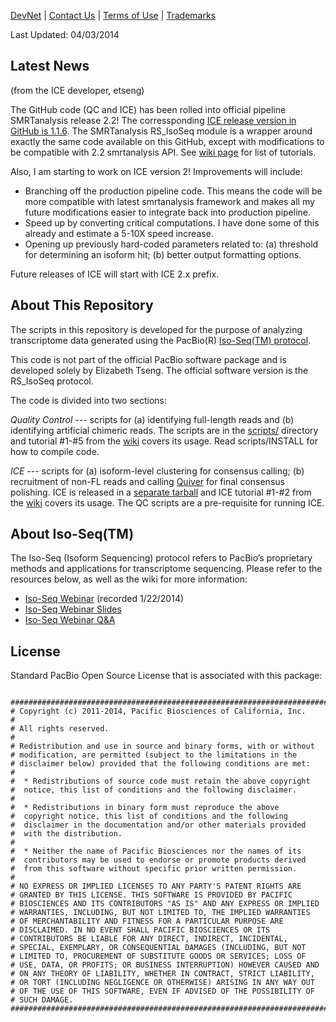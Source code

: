 [DevNet](https://github.com/PacificBiosciences/cDNA_primer/wiki) | <a href="mailto:devnet@pacificbiosciences.com">Contact Us</a> | [Terms of Use](http://pacbiodevnet.com/Terms_of_Use.html) | [Trademarks](http://pacb.com/terms-of-use/index.html#trademarks)

Last Updated: 04/03/2014

## Latest News

(from the ICE developer, etseng)

The GitHub code (QC and ICE) has been rolled into official pipeline SMRTanalysis release 2.2! The corressponding [ICE release version in GitHub is 1.1.6](https://github.com/PacificBiosciences/cDNA_primer/releases). The SMRTanalysis RS_IsoSeq module is a wrapper around exactly the same code available on this GitHub, except with modifications to be compatible with 2.2 smrtanalysis API. See [wiki page](https://github.com/PacificBiosciences/cDNA_primer/wiki) for list of tutorials.

Also, I am starting to work on ICE version 2! Improvements will include:

- Branching off the production pipeline code. This means the code will be more compatible with latest smrtanalysis framework and makes all my future modifications easier to integrate back into production pipeline.
- Speed up by converting critical computations. I have done some of this already and estimate a 5-10X speed increase.
- Opening up previously hard-coded parameters related to: (a) threshold for determining an isoform hit; (b) better output formatting options.


Future releases of ICE will start with ICE 2.x prefix.



## About This Repository

The scripts in this repository is developed for the purpose of analyzing transcriptome data generated using the PacBio(R) [Iso-Seq(TM) protocol](http://www.smrtcommunity.com/Share/Protocol?id=a1q70000000HqSvAAK&strRecordTypeName=Protocol). 


This code is not part of the official PacBio software package and is developed solely by Elizabeth Tseng. The official software version is the RS_IsoSeq protocol.


The code is divided into two sections:

*Quality Control* --- scripts for (a) identifying full-length reads and (b) identifying artificial chimeric reads. The scripts are in the [scripts/](https://github.com/PacificBiosciences/cDNA_primer/tree/master/scripts) directory and tutorial #1-#5 from the [wiki](https://github.com/PacificBiosciences/cDNA_primer/wiki) covers its usage. Read scripts/INSTALL for how to compile code.

*ICE* --- scripts for (a) isoform-level clustering for consensus calling; (b) recruitment of non-FL reads and calling [Quiver](https://github.com/PacificBiosciences/GenomicConsensus/blob/master/doc/HowToQuiver.rst) for final consensus polishing. ICE is released in a [separate tarball](https://github.com/PacificBiosciences/cDNA_primer/releases) and ICE tutorial #1-#2 from the [wiki](https://github.com/PacificBiosciences/cDNA_primer/wiki) covers its usage. The QC scripts are a pre-requisite for running ICE.


## About Iso-Seq(TM)

The Iso-Seq (Isoform Sequencing) protocol refers to PacBio’s proprietary methods and applications for transcriptome sequencing. Please refer to the resources below, as well as the wiki for more information:

* [Iso-Seq Webinar](https://s3.amazonaws.com/files.pacb.com/Customer+Webinars/MCF-7+Transcriptome+Iso-Seq+Webinar+01+22+14.wmv) (recorded 1/22/2014)
* [Iso-Seq Webinar Slides](https://s3.amazonaws.com/files.pacb.com/pdf/Iso-Seq+Bioinformatics+Analysis+of+the+Human+MCF-7+Transcriptome.pdf)
* [Iso-Seq Webinar Q&A](https://s3.amazonaws.com/files.pacb.com/Customer+Webinars/Iso-Seq+Webinar+Q%26A.pdf)


## License

Standard PacBio Open Source License that is associated with this package:

```

#################################################################################$$
# Copyright (c) 2011-2014, Pacific Biosciences of California, Inc.
#
# All rights reserved.
#
# Redistribution and use in source and binary forms, with or without
# modification, are permitted (subject to the limitations in the
# disclaimer below) provided that the following conditions are met:
#
#  * Redistributions of source code must retain the above copyright
#  notice, this list of conditions and the following disclaimer.
#
#  * Redistributions in binary form must reproduce the above
#  copyright notice, this list of conditions and the following
#  disclaimer in the documentation and/or other materials provided
#  with the distribution.
#
#  * Neither the name of Pacific Biosciences nor the names of its
#  contributors may be used to endorse or promote products derived
#  from this software without specific prior written permission.
#
# NO EXPRESS OR IMPLIED LICENSES TO ANY PARTY'S PATENT RIGHTS ARE
# GRANTED BY THIS LICENSE. THIS SOFTWARE IS PROVIDED BY PACIFIC
# BIOSCIENCES AND ITS CONTRIBUTORS "AS IS" AND ANY EXPRESS OR IMPLIED
# WARRANTIES, INCLUDING, BUT NOT LIMITED TO, THE IMPLIED WARRANTIES
# OF MERCHANTABILITY AND FITNESS FOR A PARTICULAR PURPOSE ARE
# DISCLAIMED. IN NO EVENT SHALL PACIFIC BIOSCIENCES OR ITS
# CONTRIBUTORS BE LIABLE FOR ANY DIRECT, INDIRECT, INCIDENTAL,
# SPECIAL, EXEMPLARY, OR CONSEQUENTIAL DAMAGES (INCLUDING, BUT NOT
# LIMITED TO, PROCUREMENT OF SUBSTITUTE GOODS OR SERVICES; LOSS OF
# USE, DATA, OR PROFITS; OR BUSINESS INTERRUPTION) HOWEVER CAUSED AND
# ON ANY THEORY OF LIABILITY, WHETHER IN CONTRACT, STRICT LIABILITY,
# OR TORT (INCLUDING NEGLIGENCE OR OTHERWISE) ARISING IN ANY WAY OUT
# OF THE USE OF THIS SOFTWARE, EVEN IF ADVISED OF THE POSSIBILITY OF
# SUCH DAMAGE.
#################################################################################$$
```
